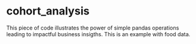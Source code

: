 # cohort_analysis

This piece of code illustrates the power of simple pandas operations leading to impactful business insigths. This is an example with food
data. 
